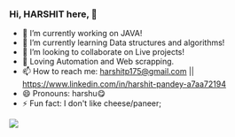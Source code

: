 ### Hi, HARSHIT here, 👋

- 🔭 I’m currently working on JAVA!
- 🌱 I’m currently learning Data structures and algorithms!
- 👯 I’m looking to collaborate on Live projects!
- 🤔 Loving Automation and Web scrapping.
- 📫 How to reach me: harshitp175@gmail.com  ||  https://www.linkedin.com/in/harshit-pandey-a7aa72194
- 😄 Pronouns: harshu😋
- ⚡ Fun fact: I don't like cheese/paneer;
  

<img src = "https://github-readme-stats.vercel.app/api?username=harshu175&&show_icons=true&title_color=ffffff&icon_color=bb2acf&text_color=daf7dc&bg_color=151515">
